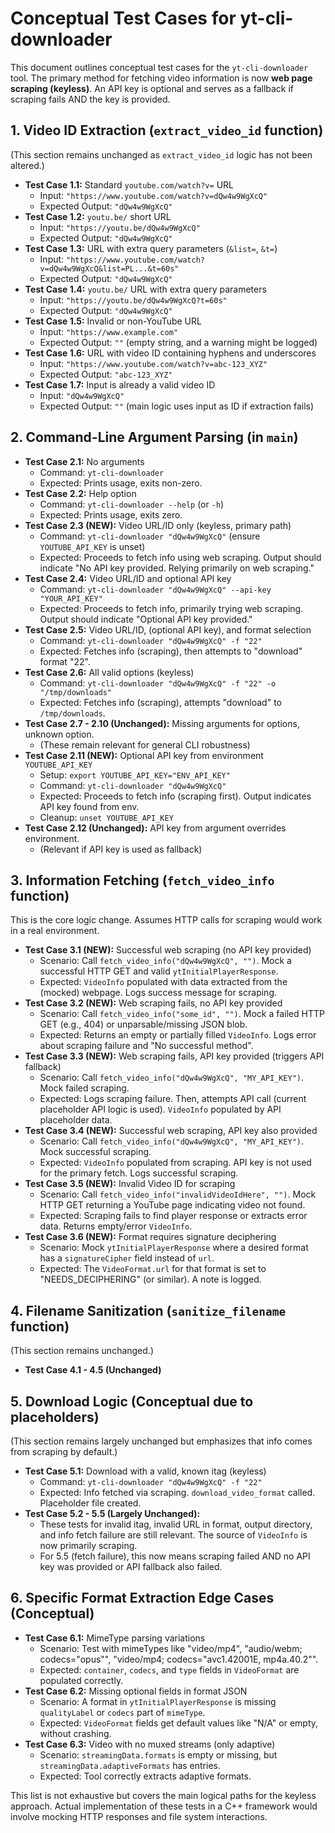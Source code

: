 # Conceptual Test Cases for yt-cli-downloader

This document outlines conceptual test cases for the `yt-cli-downloader` tool.
The primary method for fetching video information is now **web page scraping (keyless)**.
An API key is optional and serves as a fallback if scraping fails AND the key is provided.

## 1. Video ID Extraction (`extract_video_id` function)

(This section remains unchanged as `extract_video_id` logic has not been altered.)

*   **Test Case 1.1:** Standard `youtube.com/watch?v=` URL
    *   Input: `"https://www.youtube.com/watch?v=dQw4w9WgXcQ"`
    *   Expected Output: `"dQw4w9WgXcQ"`
*   **Test Case 1.2:** `youtu.be/` short URL
    *   Input: `"https://youtu.be/dQw4w9WgXcQ"`
    *   Expected Output: `"dQw4w9WgXcQ"`
*   **Test Case 1.3:** URL with extra query parameters (`&list=`, `&t=`)
    *   Input: `"https://www.youtube.com/watch?v=dQw4w9WgXcQ&list=PL...&t=60s"`
    *   Expected Output: `"dQw4w9WgXcQ"`
*   **Test Case 1.4:** `youtu.be/` URL with extra query parameters
    *   Input: `"https://youtu.be/dQw4w9WgXcQ?t=60s"`
    *   Expected Output: `"dQw4w9WgXcQ"`
*   **Test Case 1.5:** Invalid or non-YouTube URL
    *   Input: `"https://www.example.com"`
    *   Expected Output: `""` (empty string, and a warning might be logged)
*   **Test Case 1.6:** URL with video ID containing hyphens and underscores
    *   Input: `"https://www.youtube.com/watch?v=abc-123_XYZ"`
    *   Expected Output: `"abc-123_XYZ"`
*   **Test Case 1.7:** Input is already a valid video ID
    *   Input: `"dQw4w9WgXcQ"`
    *   Expected Output: `""` (main logic uses input as ID if extraction fails)

## 2. Command-Line Argument Parsing (in `main`)

*   **Test Case 2.1:** No arguments
    *   Command: `yt-cli-downloader`
    *   Expected: Prints usage, exits non-zero.
*   **Test Case 2.2:** Help option
    *   Command: `yt-cli-downloader --help` (or `-h`)
    *   Expected: Prints usage, exits zero.
*   **Test Case 2.3 (NEW):** Video URL/ID only (keyless, primary path)
    *   Command: `yt-cli-downloader "dQw4w9WgXcQ"` (ensure `YOUTUBE_API_KEY` is unset)
    *   Expected: Proceeds to fetch info using web scraping. Output should indicate "No API key provided. Relying primarily on web scraping."
*   **Test Case 2.4:** Video URL/ID and optional API key
    *   Command: `yt-cli-downloader "dQw4w9WgXcQ" --api-key "YOUR_API_KEY"`
    *   Expected: Proceeds to fetch info, primarily trying web scraping. Output should indicate "Optional API key provided."
*   **Test Case 2.5:** Video URL/ID, (optional API key), and format selection
    *   Command: `yt-cli-downloader "dQw4w9WgXcQ" -f "22"`
    *   Expected: Fetches info (scraping), then attempts to "download" format "22".
*   **Test Case 2.6:** All valid options (keyless)
    *   Command: `yt-cli-downloader "dQw4w9WgXcQ" -f "22" -o "/tmp/downloads"`
    *   Expected: Fetches info (scraping), attempts "download" to `/tmp/downloads`.
*   **Test Case 2.7 - 2.10 (Unchanged):** Missing arguments for options, unknown option.
    *   (These remain relevant for general CLI robustness)
*   **Test Case 2.11 (NEW):** Optional API key from environment `YOUTUBE_API_KEY`
    *   Setup: `export YOUTUBE_API_KEY="ENV_API_KEY"`
    *   Command: `yt-cli-downloader "dQw4w9WgXcQ"`
    *   Expected: Proceeds to fetch info (scraping first). Output indicates API key found from env.
    *   Cleanup: `unset YOUTUBE_API_KEY`
*   **Test Case 2.12 (Unchanged):** API key from argument overrides environment.
    *   (Relevant if API key is used as fallback)

## 3. Information Fetching (`fetch_video_info` function)

This is the core logic change. Assumes HTTP calls for scraping would work in a real environment.

*   **Test Case 3.1 (NEW):** Successful web scraping (no API key provided)
    *   Scenario: Call `fetch_video_info("dQw4w9WgXcQ", "")`. Mock a successful HTTP GET and valid `ytInitialPlayerResponse`.
    *   Expected: `VideoInfo` populated with data extracted from the (mocked) webpage. Logs success message for scraping.
*   **Test Case 3.2 (NEW):** Web scraping fails, no API key provided
    *   Scenario: Call `fetch_video_info("some_id", "")`. Mock a failed HTTP GET (e.g., 404) or unparsable/missing JSON blob.
    *   Expected: Returns an empty or partially filled `VideoInfo`. Logs error about scraping failure and "No successful method".
*   **Test Case 3.3 (NEW):** Web scraping fails, API key provided (triggers API fallback)
    *   Scenario: Call `fetch_video_info("dQw4w9WgXcQ", "MY_API_KEY")`. Mock failed scraping.
    *   Expected: Logs scraping failure. Then, attempts API call (current placeholder API logic is used). `VideoInfo` populated by API placeholder data.
*   **Test Case 3.4 (NEW):** Successful web scraping, API key also provided
    *   Scenario: Call `fetch_video_info("dQw4w9WgXcQ", "MY_API_KEY")`. Mock successful scraping.
    *   Expected: `VideoInfo` populated from scraping. API key is not used for the primary fetch. Logs successful scraping.
*   **Test Case 3.5 (NEW):** Invalid Video ID for scraping
    *   Scenario: Call `fetch_video_info("invalidVideoIdHere", "")`. Mock HTTP GET returning a YouTube page indicating video not found.
    *   Expected: Scraping fails to find player response or extracts error data. Returns empty/error `VideoInfo`.
*   **Test Case 3.6 (NEW):** Format requires signature deciphering
    *   Scenario: Mock `ytInitialPlayerResponse` where a desired format has a `signatureCipher` field instead of `url`.
    *   Expected: The `VideoFormat.url` for that format is set to "NEEDS_DECIPHERING" (or similar). A note is logged.

## 4. Filename Sanitization (`sanitize_filename` function)

(This section remains unchanged.)

*   **Test Case 4.1 - 4.5 (Unchanged)**

## 5. Download Logic (Conceptual due to placeholders)

(This section remains largely unchanged but emphasizes that info comes from scraping by default.)

*   **Test Case 5.1:** Download with a valid, known itag (keyless)
    *   Command: `yt-cli-downloader "dQw4w9WgXcQ" -f "22"`
    *   Expected: Info fetched via scraping. `download_video_format` called. Placeholder file created.
*   **Test Case 5.2 - 5.5 (Largely Unchanged):**
    *   These tests for invalid itag, invalid URL in format, output directory, and info fetch failure are still relevant. The source of `VideoInfo` is now primarily scraping.
    *   For 5.5 (fetch failure), this now means scraping failed AND no API key was provided or API fallback also failed.

## 6. Specific Format Extraction Edge Cases (Conceptual)

*   **Test Case 6.1:** MimeType parsing variations
    *   Scenario: Test with mimeTypes like "video/mp4", "audio/webm; codecs=\"opus\"", "video/mp4; codecs=\"avc1.42001E, mp4a.40.2\"".
    *   Expected: `container`, `codecs`, and `type` fields in `VideoFormat` are populated correctly.
*   **Test Case 6.2:** Missing optional fields in format JSON
    *   Scenario: A format in `ytInitialPlayerResponse` is missing `qualityLabel` or `codecs` part of `mimeType`.
    *   Expected: `VideoFormat` fields get default values like "N/A" or empty, without crashing.
*   **Test Case 6.3:** Video with no muxed streams (only adaptive)
    *   Scenario: `streamingData.formats` is empty or missing, but `streamingData.adaptiveFormats` has entries.
    *   Expected: Tool correctly extracts adaptive formats.

This list is not exhaustive but covers the main logical paths for the keyless approach.
Actual implementation of these tests in a C++ framework would involve
mocking HTTP responses and file system interactions.
